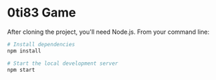 # 0ti83 Game

After cloning the project, you'll need Node.js. From your command line:

```bash
# Install dependencies
npm install

# Start the local development server
npm start
```
